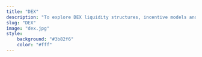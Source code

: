 ```yaml
---
title: "DEX"
description: "To explore DEX liquidity structures, incentive models and more"
slug: "DEX"
image: "dex.jpg"
style:
    background: "#3b82f6"
    color: "#fff"
---
```

